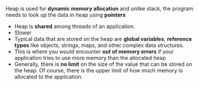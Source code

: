 Heap is used for **dynamic memory allocation** and unlike stack, the program needs to look up the data in heap using **pointers**

- Heap is **shared** among threads of an application.
- Slower
- Typical data that are stored on the heap are **global variables**, **reference types** like objects, strings, maps, and other complex data structures.
- This is where you would encounter **out of memory errors** if your application tries to use more memory than the allocated heap
- Generally, there is **no limit** on the size of the value that can be stored on the heap. Of course, there is the upper limit of how much memory is allocated to the application.